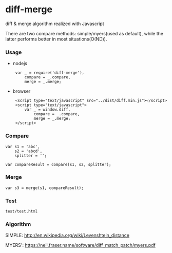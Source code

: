 diff-merge
==========

diff &amp; merge algorithm realized with Javascript

There are two compare methods: simple/myers(used as default), while the latter performs better in most situations(O(ND)).

### Usage

 - nodejs

		var _ = require('diff-merge'),
			compare = _.compare,
			merge = _.merge;

 - browser
 
		<script type="text/javascript" src="../dist/diff.min.js"></script>
		<script type="text/javascript">
			var _ = window.diff,
				compare = _.compare,
				merge = _.merge;
		</script>

### Compare

	var s1 = 'abc',
		s2 = 'abcd',
		splitter = '';

	var compareResult = compare(s1, s2, splitter);

### Merge

	var s3 = merge(s1, compareResult);

### Test

	test/test.html

### Algorithm

SIMPLE: http://en.wikipedia.org/wiki/Levenshtein_distance

MYERS': https://neil.fraser.name/software/diff_match_patch/myers.pdf

